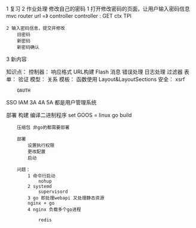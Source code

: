 1 复习
2 作业处理
    修改自己的密码
    1 打开修改密码的页面，让用户输入密码信息
        mvc
        router url =》 controller
        controller :
            GET
                ctx
                TPl


    2 输入密码信息，提交并修改
        旧密码
        新密码
        新密码确认

3 新内容

知识点：
    控制器：
        响应格式
        URL构建
        Flash 消息
        错误处理
        日志处理
        过滤器
    表单：
        验证
    模型：
        关系
    模板：
        函数使用
        Layout&LayoutSections
    安全：
        xsrf



        OAUTH
SSO
IAM
3A
4A
5A
都是用户管理系统


部署
    构建
        编译二进制程序
            set GOOS = linux
            go build
        
        压缩包 非go的都需要部署

        部署
            设置执行权限
            更改配置
            启动

        问题：
            1 命令行启动
                nohup
            2 systemd
                supervisord
            3 go 即处理webapi 又处理静态资源
            nginx + go 
            4 nginx 负载多个go进程
            
                redis

